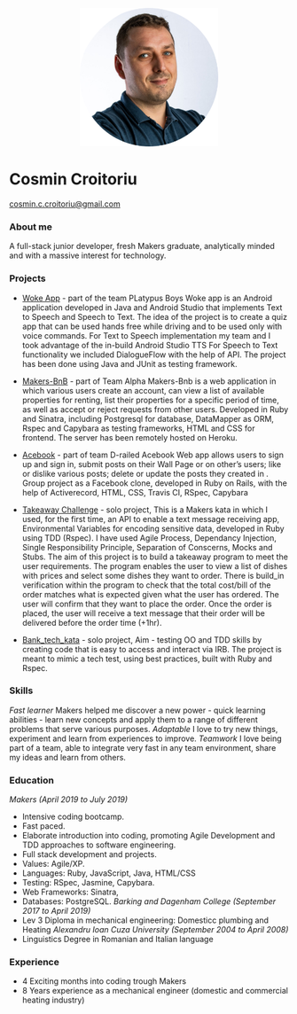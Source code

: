 <p align="center"><img src="./images/photo.png" alt="portrait" width="250"/></p>
     
# Cosmin Croitoriu


 [cosmin.c.croitoriu@gmail.com](mailto:cosmin.c.croitoriu@gmail.com) 
### About me
A full-stack junior developer, fresh Makers graduate, analytically minded and with a massive interest for technology.
### Projects
*  [Woke App](https://github.com/mondongos/woke-platypus) - part of the team PLatypus Boys Woke app is an Android application developed in Java and Android Studio that implements Text to Speech and Speech to Text. The idea of the project is to create a quiz app that can be used hands free while driving and to be used only with voice commands. For Text to Speech implementation my team and I took advantage of the in-build Android Studio TTS For Speech to Text functionality we included DialogueFlow with the help of API. The project has been done using Java and JUnit as testing framework.

*  [Makers-BnB](https://github.com/Cosmin-Croitoriu/Makers-Bnb) - part of Team Alpha Makers-Bnb is a web application in which various users create an account, can view a list of available properties for renting, list their properties for a specific period of time, as well as accept or reject requests from other users. Developed in Ruby and Sinatra, including Postgresql for database, DataMapper as ORM, Rspec and Capybara as testing frameworks, HTML and CSS for frontend. The server has been remotely hosted on Heroku.

*  [Acebook](https://github.com/marbuthnott/acebook-d-railed) - part of team D-railed Acebook Web app allows users to sign up and sign in, submit posts on their Wall Page or on other’s users; like or dislike various posts; delete or update the posts they created in . Group project as a Facebook clone, developed in Ruby on Rails, with the help of Activerecord, HTML, CSS, Travis CI, RSpec, Capybara

*  [Takeaway Challenge](https://github.com/Cosmin-Croitoriu/takeaway-challenge) - solo project, This is a Makers kata in which I used, for the first time, an API to enable a text message receiving app, Environmental Variables for encoding sensitive data, developed in Ruby using TDD (Rspec). I have used Agile Process, Dependancy Injection, Single Responsibility Principle, Separation of Conscerns, Mocks and Stubs. The aim of this project is to build a takeaway program to meet the user requirements. The program enables the user to view a list of dishes with prices and select some dishes they want to order. There is build_in verification within the program to check that the total cost/bill of the order matches what is expected given what the user has ordered. The user will confirm that they want to place the order. Once the order is placed, the user will receive a text message that their order will be delivered before the order time (+1hr).

*  [Bank_tech_kata](https://github.com/Cosmin-Croitoriu/bank_tech_kata) - solo project, Aim - testing OO and TDD skills by creating code that is easy to access and interact via IRB. The project is meant to mimic a tech test, using best practices, built with Ruby and Rspec.

### Skills
*Fast learner*
Makers helped me discover a new power - quick learning abilities - learn new concepts and apply them to a range of different problems that serve various purposes.
*Adaptable*
I love to try new things, experiment and learn from experiences to improve.
*Teamwork*
I love being part of a team, able to integrate very fast in any team environment, share my ideas and learn from others.
### Education
*Makers (April 2019 to July 2019)*
* Intensive coding bootcamp.
* Fast paced.
* Elaborate introduction into coding, promoting Agile Development and TDD approaches to software engineering.
* Full stack development and projects.
* Values: Agile/XP.
* Languages: Ruby, JavaScript, Java, HTML/CSS
* Testing: RSpec, Jasmine, Capybara.
* Web Frameworks: Sinatra,
* Databases: PostgreSQL.
*Barking and Dagenham College (September 2017 to April 2019)*
* Lev 3 Diploma in mechanical engineering: Domesticc plumbing and Heating
*Alexandru Ioan Cuza University (September 2004 to April 2008)*
* Linguistics Degree in Romanian and Italian language
### Experience
* 4 Exciting months into coding trough Makers
* 8 Years experience as a mechanical engineer (domestic and commercial heating industry)
